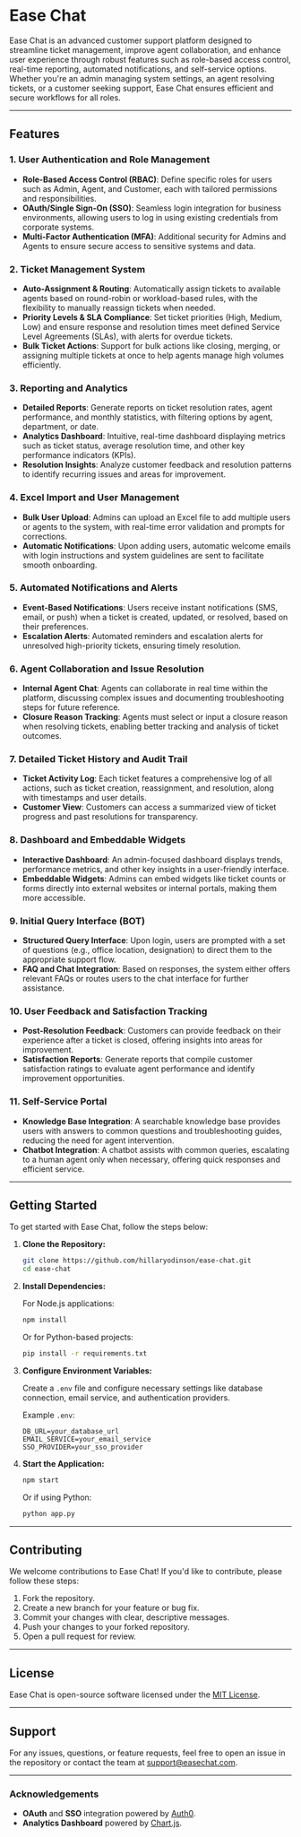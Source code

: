 # Ease Chat

Ease Chat is an advanced customer support platform designed to streamline ticket management, improve agent collaboration, and enhance user experience through robust features such as role-based access control, real-time reporting, automated notifications, and self-service options. Whether you're an admin managing system settings, an agent resolving tickets, or a customer seeking support, Ease Chat ensures efficient and secure workflows for all roles.

---

## Features

### 1. **User Authentication and Role Management**

- **Role-Based Access Control (RBAC)**: Define specific roles for users such as Admin, Agent, and Customer, each with tailored permissions and responsibilities.
- **OAuth/Single Sign-On (SSO)**: Seamless login integration for business environments, allowing users to log in using existing credentials from corporate systems.
- **Multi-Factor Authentication (MFA)**: Additional security for Admins and Agents to ensure secure access to sensitive systems and data.

### 2. **Ticket Management System**

- **Auto-Assignment & Routing**: Automatically assign tickets to available agents based on round-robin or workload-based rules, with the flexibility to manually reassign tickets when needed.
- **Priority Levels & SLA Compliance**: Set ticket priorities (High, Medium, Low) and ensure response and resolution times meet defined Service Level Agreements (SLAs), with alerts for overdue tickets.
- **Bulk Ticket Actions**: Support for bulk actions like closing, merging, or assigning multiple tickets at once to help agents manage high volumes efficiently.

### 3. **Reporting and Analytics**

- **Detailed Reports**: Generate reports on ticket resolution rates, agent performance, and monthly statistics, with filtering options by agent, department, or date.
- **Analytics Dashboard**: Intuitive, real-time dashboard displaying metrics such as ticket status, average resolution time, and other key performance indicators (KPIs).
- **Resolution Insights**: Analyze customer feedback and resolution patterns to identify recurring issues and areas for improvement.

### 4. **Excel Import and User Management**

- **Bulk User Upload**: Admins can upload an Excel file to add multiple users or agents to the system, with real-time error validation and prompts for corrections.
- **Automatic Notifications**: Upon adding users, automatic welcome emails with login instructions and system guidelines are sent to facilitate smooth onboarding.

### 5. **Automated Notifications and Alerts**

- **Event-Based Notifications**: Users receive instant notifications (SMS, email, or push) when a ticket is created, updated, or resolved, based on their preferences.
- **Escalation Alerts**: Automated reminders and escalation alerts for unresolved high-priority tickets, ensuring timely resolution.

### 6. **Agent Collaboration and Issue Resolution**

- **Internal Agent Chat**: Agents can collaborate in real time within the platform, discussing complex issues and documenting troubleshooting steps for future reference.
- **Closure Reason Tracking**: Agents must select or input a closure reason when resolving tickets, enabling better tracking and analysis of ticket outcomes.

### 7. **Detailed Ticket History and Audit Trail**

- **Ticket Activity Log**: Each ticket features a comprehensive log of all actions, such as ticket creation, reassignment, and resolution, along with timestamps and user details.
- **Customer View**: Customers can access a summarized view of ticket progress and past resolutions for transparency.

### 8. **Dashboard and Embeddable Widgets**

- **Interactive Dashboard**: An admin-focused dashboard displays trends, performance metrics, and other key insights in a user-friendly interface.
- **Embeddable Widgets**: Admins can embed widgets like ticket counts or forms directly into external websites or internal portals, making them more accessible.

### 9. **Initial Query Interface (BOT)**

- **Structured Query Interface**: Upon login, users are prompted with a set of questions (e.g., office location, designation) to direct them to the appropriate support flow.
- **FAQ and Chat Integration**: Based on responses, the system either offers relevant FAQs or routes users to the chat interface for further assistance.

### 10. **User Feedback and Satisfaction Tracking**

- **Post-Resolution Feedback**: Customers can provide feedback on their experience after a ticket is closed, offering insights into areas for improvement.
- **Satisfaction Reports**: Generate reports that compile customer satisfaction ratings to evaluate agent performance and identify improvement opportunities.

### 11. **Self-Service Portal**

- **Knowledge Base Integration**: A searchable knowledge base provides users with answers to common questions and troubleshooting guides, reducing the need for agent intervention.
- **Chatbot Integration**: A chatbot assists with common queries, escalating to a human agent only when necessary, offering quick responses and efficient service.

---

## Getting Started

To get started with Ease Chat, follow the steps below:

1. **Clone the Repository:**

   ```bash
   git clone https://github.com/hillaryodinson/ease-chat.git
   cd ease-chat
   ```

2. **Install Dependencies:**

   For Node.js applications:

   ```bash
   npm install
   ```

   Or for Python-based projects:

   ```bash
   pip install -r requirements.txt
   ```

3. **Configure Environment Variables:**

   Create a `.env` file and configure necessary settings like database connection, email service, and authentication providers.

   Example `.env`:

   ```env
   DB_URL=your_database_url
   EMAIL_SERVICE=your_email_service
   SSO_PROVIDER=your_sso_provider
   ```

4. **Start the Application:**

   ```bash
   npm start
   ```

   Or if using Python:

   ```bash
   python app.py
   ```

---

## Contributing

We welcome contributions to Ease Chat! If you'd like to contribute, please follow these steps:

1. Fork the repository.
2. Create a new branch for your feature or bug fix.
3. Commit your changes with clear, descriptive messages.
4. Push your changes to your forked repository.
5. Open a pull request for review.

---

## License

Ease Chat is open-source software licensed under the [MIT License](LICENSE).

---

## Support

For any issues, questions, or feature requests, feel free to open an issue in the repository or contact the team at [support@easechat.com](mailto:support@easechat.com).

---

### Acknowledgements

- **OAuth** and **SSO** integration powered by [Auth0](https://auth0.com).
- **Analytics Dashboard** powered by [Chart.js](https://www.chartjs.org/).

